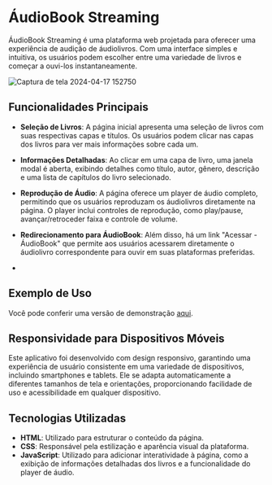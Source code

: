 # ÁudioBook Streaming

ÁudioBook Streaming é uma plataforma web projetada para oferecer uma experiência de audição de áudiolivros. Com uma interface simples e intuitiva, os usuários podem escolher entre uma variedade de livros e começar a ouvi-los instantaneamente.

![Captura de tela 2024-04-17 152750](https://github.com/KevynMendes/AudioBook-Streaming/assets/156138743/99197a43-3bc8-4807-8d4f-48754d2c3c71)

## Funcionalidades Principais

- **Seleção de Livros**: A página inicial apresenta uma seleção de livros com suas respectivas capas e títulos. Os usuários podem clicar nas capas dos livros para ver mais informações sobre cada um.

- **Informações Detalhadas**: Ao clicar em uma capa de livro, uma janela modal é aberta, exibindo detalhes como título, autor, gênero, descrição e uma lista de capítulos do livro selecionado.

- **Reprodução de Áudio**: A página oferece um player de áudio completo, permitindo que os usuários reproduzam os áudiolivros diretamente na página. O player inclui controles de reprodução, como play/pause, avançar/retroceder faixa e controle de volume.

- **Redirecionamento para ÁudioBook**: Além disso, há um link "Acessar - ÁudioBook" que permite aos usuários acessarem diretamente o áudiolivro correspondente para ouvir em suas plataformas preferidas.
- 
## Exemplo de Uso

Você pode conferir uma versão de demonstração [aqui](https://kevynmendes.github.io/AudioBook-Streaming/).

## Responsividade para Dispositivos Móveis

Este aplicativo foi desenvolvido com design responsivo, garantindo uma experiência de usuário consistente em uma variedade de dispositivos, incluindo smartphones e tablets. Ele se adapta automaticamente a diferentes tamanhos de tela e orientações, proporcionando facilidade de uso e acessibilidade em qualquer dispositivo.

## Tecnologias Utilizadas

- **HTML**: Utilizado para estruturar o conteúdo da página.
- **CSS**: Responsável pela estilização e aparência visual da plataforma.
- **JavaScript**: Utilizado para adicionar interatividade à página, como a exibição de informações detalhadas dos livros e a funcionalidade do player de áudio.


